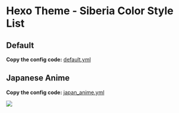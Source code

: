 # Hexo Theme - Siberia Color Style List

## Default

**Copy the config code:** [default.yml](https://github.com/hpcslag/hexo-theme-siberia/blob/master/colors/default.yml)

## Japanese Anime

**Copy the config code:** [japan_anime.yml](https://github.com/hpcslag/hexo-theme-siberia/blob/master/colors/japan_anime.yml)

![](https://i.imgur.com/pRPWm7T.jpg)
